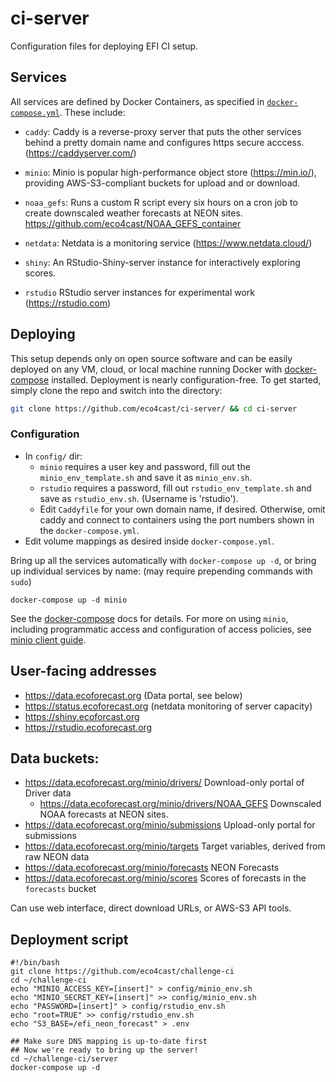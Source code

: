 # ci-server

Configuration files for deploying EFI CI setup.

## Services

All services are defined by Docker Containers, as specified in [`docker-compose.yml`](docker-compose.yml).  These include:

- `caddy`:  Caddy is a reverse-proxy server that puts the other services behind a pretty domain name and configures https secure acccess. (https://caddyserver.com/)
- `minio`: Minio is popular high-performance object store (https://min.io/), providing AWS-S3-compliant buckets for upload and or download.
- `noaa_gefs`: Runs a custom R script every six hours on a cron job to create downscaled weather forecasts at NEON sites. <https://github.com/eco4cast/NOAA_GEFS_container>

- `netdata`: Netdata is a monitoring service (https://www.netdata.cloud/)
- `shiny`: An RStudio-Shiny-server instance for interactively exploring scores.  
- `rstudio` RStudio server instances for experimental work (https://rstudio.com)


## Deploying

This setup depends only on open source software and can be easily deployed on any VM, cloud, or local machine running Docker with [docker-compose](https://docs.docker.com/compose/) installed.  Deployment is nearly configuration-free. To get started, simply clone the repo and switch into the directory: 

```bash
git clone https://github.com/eco4cast/ci-server/ && cd ci-server
```

### Configuration

- In `config/` dir:
  - `minio` requires a user key and password, fill out the `minio_env_template.sh` and save it as `minio_env.sh`.  
  - `rstudio` requires a password, fill out `rstudio_env_template.sh` and save as `rstudio_env.sh`.  (Username is 'rstudio').
  - Edit `Caddyfile` for your own domain name, if desired.  Otherwise, omit caddy and connect to containers using the port numbers shown in the `docker-compose.yml`.
- Edit volume mappings as desired inside `docker-compose.yml`.  

Bring up all the services automatically with `docker-compose up -d`, or bring up individual services by name: (may require prepending commands with `sudo`)

```
docker-compose up -d minio
```

See the [docker-compose](https://docs.docker.com/compose/) docs for details.  For more on using `minio`, including programmatic access and configuration of access policies, see [minio client guide](https://docs.min.io/docs/minio-client-quickstart-guide.html).  




## User-facing addresses

- https://data.ecoforecast.org  (Data portal, see below)
- https://status.ecoforecast.org (netdata monitoring of server capacity)
- https://shiny.ecoforcast.org
- https://rstudio.ecoforecast.org

## Data buckets:

- https://data.ecoforecast.org/minio/drivers/  Download-only portal of Driver data  
  - https://data.ecoforecast.org/minio/drivers/NOAA_GEFS  Downscaled NOAA forecasts at NEON sites.  
- https://data.ecoforecast.org/minio/submissions Upload-only portal for submissions
- https://data.ecoforecast.org/minio/targets Target variables, derived from raw NEON data
- https://data.ecoforecast.org/minio/forecasts NEON Forecasts
- https://data.ecoforecast.org/minio/scores Scores of forecasts in the `forecasts` bucket

Can use web interface, direct download URLs, or AWS-S3 API tools.

## Deployment script

```
#!/bin/bash
git clone https://github.com/eco4cast/challenge-ci
cd ~/challenge-ci
echo "MINIO_ACCESS_KEY=[insert]" > config/minio_env.sh
echo "MINIO_SECRET_KEY=[insert]" >> config/minio_env.sh
echo "PASSWORD=[insert]" > config/rstudio_env.sh
echo "root=TRUE" >> config/rstudio_env.sh
echo "S3_BASE=/efi_neon_forecast" > .env

## Make sure DNS mapping is up-to-date first
## Now we're ready to bring up the server!
cd ~/challenge-ci/server
docker-compose up -d
```

